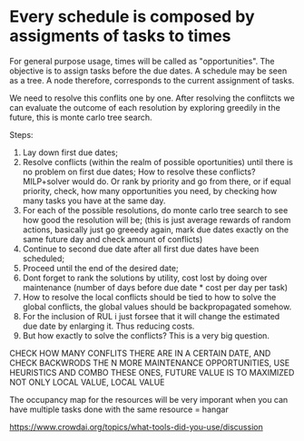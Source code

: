 # Every schedule is composed by assigments of tasks to times

For general purpose usage, times will be called as "opportunities". The objective is to assign tasks before the due dates. A schedule may be seen as a tree. A node therefore, corresponds to the current assignment of tasks.

We need to resolve this conflits one by one. After resolving the conflitcts we can evaluate the outcome of each resolution by exploring greedily in the future, this is monte carlo tree search.

Steps:
1) Lay down first due dates;
2) Resolve conflicts (within the realm of possible oportunities) until there is no problem on first due dates; How to resolve these conflicts? MILP+solver would do. Or rank by priority and go from there, or if equal priority, check, how many opportunities you need, by checking how many tasks you have at the same day.
3) For each of the possible resolutions, do monte carlo tree search to see how good the resolution will be; (this is just average rewards of random actions, basically just go greeedy again, mark due dates exactly on the same future day and check amount of conflicts)
4) Continue to second due date after all first due dates have been scheduled;
5) Proceed until the end of the desired date;
6) Dont forget to rank the solutions by utility, cost lost by doing 
over maintenance (number of days before due date * cost per day per task)
7) How to resolve the local conflicts should be tied to how to solve the global conflicts, the global values should be backpropagated somehow.
8) For the inclusion of RUL i just forsee that it will change the estimated due date by enlarging it. Thus reducing costs.
9) But how exactly to solve the conflicts? This is a very big question.

CHECK HOW MANY CONFLITS THERE ARE IN A CERTAIN DATE, AND CHECK BACKWRODS THE N MORE MAINTENANCE OPPORTUNITIES, USE HEURISTICS AND COMBO THESE ONES, FUTURE VALUE IS TO MAXIMIZED NOT ONLY LOCAL VALUE, LOCAL VALUE 


The occupancy map for the resources will be very imporant when you can have multiple tasks done with the same resource = hangar

https://www.crowdai.org/topics/what-tools-did-you-use/discussion